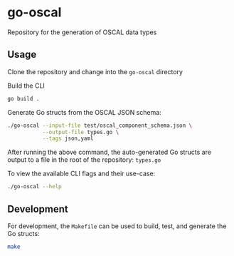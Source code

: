 # go-oscal

Repository for the generation of OSCAL data types

## Usage

Clone the repository and change into the `go-oscal` directory

Build the CLI

```bash
go build .
```

Generate Go structs from the OSCAL JSON schema:

```bash
./go-oscal --input-file test/oscal_component_schema.json \
           --output-file types.go \
           --tags json,yaml
```

After running the above command, the auto-generated Go structs are output to a file in the root of the repository: `types.go`

To view the available CLI flags and their use-case:

```bash
./go-oscal --help
```

## Development

For development, the `Makefile` can be used to build, test, and generate the Go structs:

```bash
make
```
